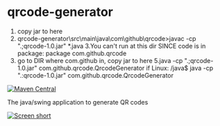 qrcode-generator
================
1. copy jar to here
2. qrcode-generator\src\main\java\com\github\qrcode>javac -cp ".;qrcode-1.0.jar" *.java
3.You can't run at this dir SINCE code is in package: package com.github.qrcode
4. go to DIR where com.github in, copy jar to here
5.java -cp ".;qrcode-1.0.jar" com.github.qrcode.QrcodeGenerator
if Linux:  /java$ java -cp ".:qrcode-1.0.jar" com.github.qrcode.QrcodeGenerator



[![Maven Central](https://img.shields.io/maven-central/v/com.github.javadev/qrcode-generator.svg)](http://search.maven.org/#search%7Cga%7C1%7Cg%3A%22com.github.javadev%22%20AND%20a%3A%22qrcode-generator%22)

The java/swing application to generate QR codes

[![Screen short](https://raw.github.com/javadev/qrcode-generator/master/qrcode.png)](https://github.com/javadev/qrcode-generator/)
